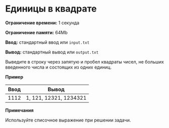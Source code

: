 # Единицы в квадрате

**Ограничение времени:** 1 секунда

**Ограничение памяти:** 64Mb

**Ввод:** стандартный ввод или `input.txt`

**Вывод:** стандартный вывод или `output.txt`

Выведите в строку через запятую и пробел квадраты чисел, не больших введенного числа и состоящих из одних единиц.

**Пример**

| Ввод  | Вывод                       |
| ----- | --------------------------- |
| 1112  | 1, 121, 12321, 1234321     |

**Примечания**

Используйте списочное выражение при решении задачи.